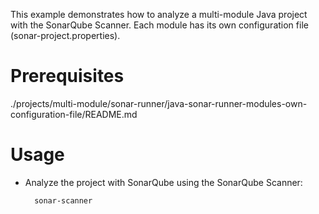 This example demonstrates how to analyze a multi-module Java project with the SonarQube Scanner.
Each module has its own configuration file (sonar-project.properties).

Prerequisites
=============
./projects/multi-module/sonar-runner/java-sonar-runner-modules-own-configuration-file/README.md

Usage
=====
* Analyze the project with SonarQube using the SonarQube Scanner:

        sonar-scanner
